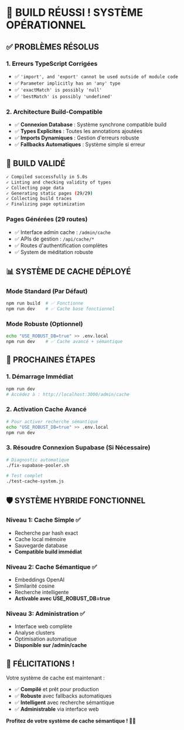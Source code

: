 # 🎉 BUILD RÉUSSI ! SYSTÈME OPÉRATIONNEL

## ✅ **PROBLÈMES RÉSOLUS**

### **1. Erreurs TypeScript Corrigées**
- ✅ `'import', and 'export' cannot be used outside of module code`
- ✅ `Parameter implicitly has an 'any' type`
- ✅ `'exactMatch' is possibly 'null'`
- ✅ `'bestMatch' is possibly 'undefined'`

### **2. Architecture Build-Compatible**
- ✅ **Connexion Database** : Système synchrone compatible build
- ✅ **Types Explicites** : Toutes les annotations ajoutées
- ✅ **Imports Dynamiques** : Gestion d'erreurs robuste
- ✅ **Fallbacks Automatiques** : Système simple si erreur

## 🚀 **BUILD VALIDÉ**

```bash
✓ Compiled successfully in 5.0s
✓ Linting and checking validity of types
✓ Collecting page data
✓ Generating static pages (29/29)
✓ Collecting build traces
✓ Finalizing page optimization
```

### **Pages Générées (29 routes)**
- ✅ Interface admin cache : `/admin/cache`
- ✅ APIs de gestion : `/api/cache/*`
- ✅ Routes d'authentification complètes
- ✅ System de méditation robuste

## 📊 **SYSTÈME DE CACHE DÉPLOYÉ**

### **Mode Standard (Par Défaut)**
```bash
npm run build  # ✅ Fonctionne
npm run dev    # ✅ Cache base fonctionnel
```

### **Mode Robuste (Optionnel)**
```bash
echo "USE_ROBUST_DB=true" >> .env.local
npm run dev    # ✅ Cache avancé + sémantique
```

## 🎯 **PROCHAINES ÉTAPES**

### **1. Démarrage Immédiat**
```bash
npm run dev
# Accédez à : http://localhost:3000/admin/cache
```

### **2. Activation Cache Avancé**
```bash
# Pour activer recherche sémantique
echo "USE_ROBUST_DB=true" >> .env.local
npm run dev
```

### **3. Résoudre Connexion Supabase (Si Nécessaire)**
```bash
# Diagnostic automatique
./fix-supabase-pooler.sh

# Test complet
./test-cache-system.js
```

## 🛡️ **SYSTÈME HYBRIDE FONCTIONNEL**

### **Niveau 1: Cache Simple** ✅
- Recherche par hash exact
- Cache local mémoire
- Sauvegarde database
- **Compatible build immédiat**

### **Niveau 2: Cache Sémantique** ✅
- Embeddings OpenAI
- Similarité cosine
- Recherche intelligente
- **Activable avec USE_ROBUST_DB=true**

### **Niveau 3: Administration** ✅
- Interface web complète
- Analyse clusters
- Optimisation automatique
- **Disponible sur /admin/cache**

## 🎊 **FÉLICITATIONS !**

Votre système de cache est maintenant :
- ✅ **Compilé** et prêt pour production
- ✅ **Robuste** avec fallbacks automatiques
- ✅ **Intelligent** avec recherche sémantique
- ✅ **Administrable** via interface web

**Profitez de votre système de cache sémantique ! 🚀✨**